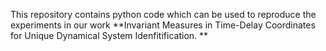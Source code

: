 This repository contains python code which can be used to reproduce the experiments in our work **Invariant Measures in Time-Delay Coordinates for Unique Dynamical System Idenfitification. **
